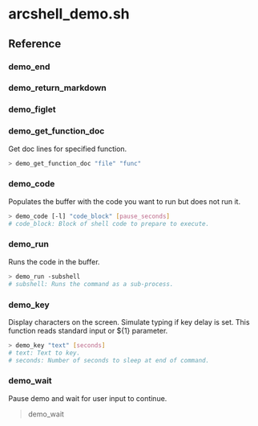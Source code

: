 # arcshell_demo.sh



## Reference


### demo_end

### demo_return_markdown

### demo_figlet

### demo_get_function_doc
Get doc lines for specified function.
```bash
> demo_get_function_doc "file" "func"
```

### demo_code
Populates the buffer with the code you want to run but does not run it.
```bash
> demo_code [-l] "code_block" [pause_seconds]
# code_block: Block of shell code to prepare to execute.
```

### demo_run
Runs the code in the buffer.
```bash
> demo_run -subshell
# subshell: Runs the command as a sub-process.
```

### demo_key
Display characters on the screen. Simulate typing if key delay is set.
This function reads standard input or \${1} parameter.
```bash
> demo_key "text" [seconds]
# text: Text to key.
# seconds: Number of seconds to sleep at end of command.
```

### demo_wait
Pause demo and wait for user input to continue.
> demo_wait

